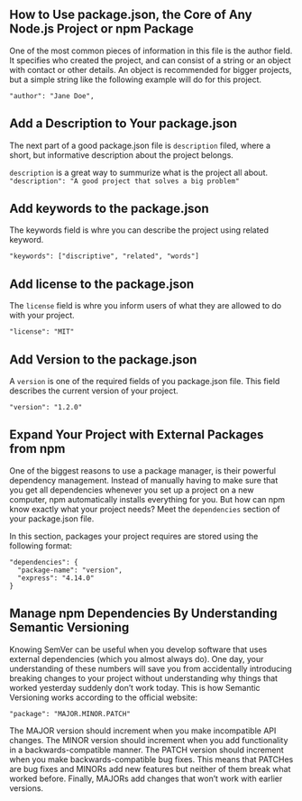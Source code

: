 ## How to Use package.json, the Core of Any Node.js Project or npm Package
One of the most common pieces of information in this file is the author field. It specifies who created the project, and can consist of a string or an object with contact or other details. An object is recommended for bigger projects, but a simple string like the following example will do for this project.

`"author": "Jane Doe",`

## Add a Description to Your package.json
The next part of a good package.json file is `description` filed, where a short, but informative description about the project belongs.

`description` is a great way to summurize what is the project all about.
`"description": "A good project that solves a big problem"`

## Add keywords to the package.json
The keywords field is whre you can describe the project using related keyword.
```
"keywords": ["discriptive", "related", "words"]
```

## Add license to the package.json
The `license` field is whre you inform users of what they are allowed to do with your project.
```
"license": "MIT"
```

## Add Version to the package.json
A `version` is one of the required fields of you package.json file. This field describes the current version of your project.
```
"version": "1.2.0"
```

## Expand Your Project with External Packages from npm
One of the biggest reasons to use a package manager, is their powerful dependency management. Instead of manually having to make sure that you get all dependencies whenever you set up a project on a new computer, npm automatically installs everything for you. But how can npm know exactly what your project needs? Meet the `dependencies` section of your package.json file.

In this section, packages your project requires are stored using the following format:
```
"dependencies": {
  "package-name": "version",
  "express": "4.14.0"
}
```

## Manage npm Dependencies By Understanding Semantic Versioning
Knowing SemVer can be useful when you develop software that uses external dependencies (which you almost always do). One day, your understanding of these numbers will save you from accidentally introducing breaking changes to your project without understanding why things that worked yesterday suddenly don’t work today. This is how Semantic Versioning works according to the official website:
```
"package": "MAJOR.MINOR.PATCH"
```
The MAJOR version should increment when you make incompatible API changes. The MINOR version should increment when you add functionality in a backwards-compatible manner. The PATCH version should increment when you make backwards-compatible bug fixes. This means that PATCHes are bug fixes and MINORs add new features but neither of them break what worked before. Finally, MAJORs add changes that won’t work with earlier versions.